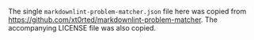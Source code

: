 The single `markdownlint-problem-matcher.json` file here was copied from
https://github.com/xt0rted/markdownlint-problem-matcher. The accompanying
LICENSE file was also copied.
